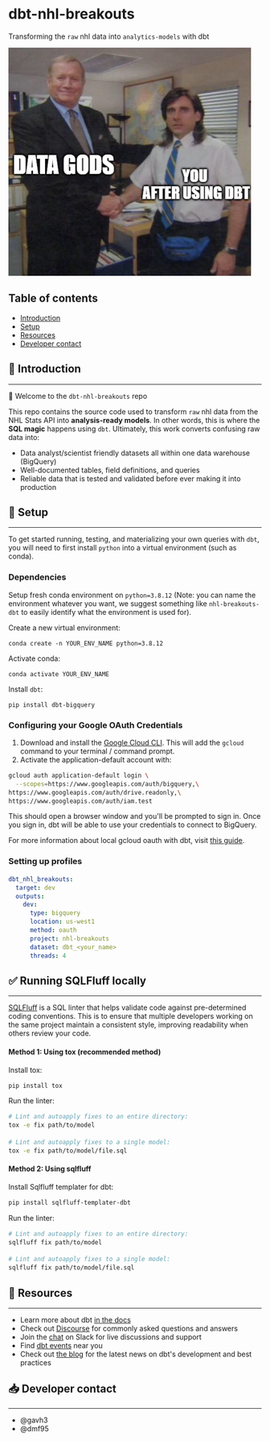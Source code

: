 # dbt-nhl-breakouts
Transforming the `raw` nhl data into `analytics-models` with dbt

![dbt meme](assets/repo-meme.png "dbt meme")

## Table of contents
* [Introduction](#introduction)
* [Setup](#setup)
* [Resources](#resources)
* [Developer contact](#developer-contact)

## :tada: Introduction
---

:wave: Welcome to the `dbt-nhl-breakouts` repo

This repo contains the source code used to transform `raw` nhl data from the NHL Stats API into **analysis-ready models**. In other words, this is where the **SQL magic** happens using `dbt`. Ultimately, this work converts confusing raw data into:
* Data analyst/scientist friendly datasets all within one data warehouse (BigQuery)
* Well-documented tables, field definitions, and queries
* Reliable data that is tested and validated before ever making it into production

## :nut_and_bolt: Setup
---
To get started running, testing, and materializing your own queries with `dbt`, you will need to first install `python` into a virtual environment (such as conda).

### Dependencies
Setup fresh conda environment on `python=3.8.12` (Note: you can name the environment whatever you want, we suggest something like `nhl-breakouts-dbt` to easily identify what the environment is used for).

Create a new virtual environment:
```
conda create -n YOUR_ENV_NAME python=3.8.12
```
Activate conda:
```
conda activate YOUR_ENV_NAME
```
Install `dbt`:
```
pip install dbt-bigquery
```

### Configuring your Google OAuth Credentials
1. Download and install the [Google Cloud CLI](https://cloud.google.com/sdk/docs/install). This will add the `gcloud` command to your terminal / command prompt.
2. Activate the application-default account with:
```zsh
gcloud auth application-default login \
  --scopes=https://www.googleapis.com/auth/bigquery,\
https://www.googleapis.com/auth/drive.readonly,\
https://www.googleapis.com/auth/iam.test
```
This should open a browser window and you'll be prompted to sign in. Once you sign in, dbt will be able to use your credentials to connect to BigQuery.

For more information about local gcloud oauth with dbt, visit [this guide](https://docs.getdbt.com/reference/warehouse-profiles/bigquery-profile#local-oauth-gcloud-setup).

### Setting up profiles
```yml
dbt_nhl_breakouts:
  target: dev
  outputs:
    dev:
      type: bigquery
      location: us-west1
      method: oauth
      project: nhl-breakouts
      dataset: dbt_<your_name>
      threads: 4
```

##  :white_check_mark: Running SQLFluff locally
---

[SQLFluff](https://www.sqlfluff.com/) is a SQL linter that helps validate code against pre-determined coding conventions. This is to ensure that multiple developers working on the same project maintain a consistent style, improving readability when others review your code.

#### **Method 1:** Using tox (recommended method)
Install tox:
```bash
pip install tox
```

Run the linter:
```bash
# Lint and autoapply fixes to an entire directory:
tox -e fix path/to/model

# Lint and autoapply fixes to a single model:
tox -e fix path/to/model/file.sql
```

#### **Method 2:** Using sqlfluff
Install Sqlfluff templater for dbt:
```bash
pip install sqlfluff-templater-dbt
```

Run the linter:
```bash
# Lint and autoapply fixes to an entire directory:
sqlfluff fix path/to/model

# Lint and autoapply fixes to a single model:
sqlfluff fix path/to/model/file.sql
```


## :book: Resources
---
- Learn more about dbt [in the docs](https://docs.getdbt.com/docs/introduction)
- Check out [Discourse](https://discourse.getdbt.com/) for commonly asked questions and answers
- Join the [chat](https://community.getdbt.com/) on Slack for live discussions and support
- Find [dbt events](https://events.getdbt.com) near you
- Check out [the blog](https://blog.getdbt.com/) for the latest news on dbt's development and best practices

## :inbox_tray: Developer contact
---
* @gavh3
* @dmf95
